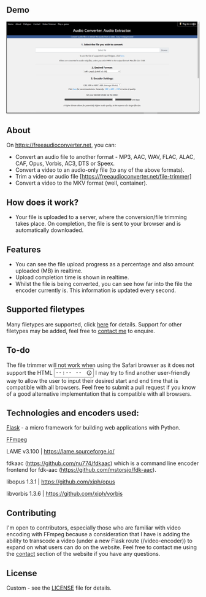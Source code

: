 ## Demo
![Demo](demo/demo.gif)
## About
On https://freeaudioconverter.net, you can:
- Convert an audio file to another format - MP3, AAC, WAV, FLAC, ALAC, CAF, Opus, Vorbis, AC3, DTS or Speex.
- Convert a video to an audio-only file (to any of the above formats).
- Trim a video or audio file [https://freeaudioconverter.net/file-trimmer]
- Convert a video to the MKV format (well, container).
## How does it work?
- Your file is uploaded to a server, where the conversion/file trimming takes place. On completion, the file is sent to your browser and is automatically downloaded.
## Features
- You can see the file upload progress as a percentage and also amount uploaded (MB) in realtime.
- Upload completion time is shown in realtime.
- Whilst the file is being converted, you can see how far into the file the encoder currently is. This information is updated every second.
## Supported filetypes
Many filetypes are supported, click [here](https://freeaudioconverter.net/filetypes) for details. Support for other filetypes may be added, feel free to [contact me](https://freeaudioconverter.net/contact) to enquire. 
## To-do
The file trimmer will not work when using the Safari browser as it does not support the HTML <input type="time">
I may try to find another user-friendly way to allow the user to input their desired start and end time that is compatible with all browsers. Feel free to submit a pull request if you know of a good alternative implementation that is compatible with all browsers.
## Technologies and encoders used:
[Flask](https://github.com/pallets/flask) - a micro framework for building web applications with Python.

[FFmpeg](https://github.com/FFmpeg/FFmpeg)

LAME v3.100 | https://lame.sourceforge.io/

fdkaac (https://github.com/nu774/fdkaac) which is a command line encoder frontend for fdk-aac (https://github.com/mstorsjo/fdk-aac).

libopus 1.3.1 | https://github.com/xiph/opus

libvorbis 1.3.6 | https://github.com/xiph/vorbis
## Contributing
I'm open to contributors, especially those who are familiar with video encoding with FFmpeg because a consideration that I have is adding the ability to transcode a video (under a new Flask route (/video-encoder)) to expand on what users can do on the website. Feel free to contact me using the [contact](https://freeaudioconverter.net/contact) section of the website if you have any questions.
## License
Custom - see the [LICENSE](https://github.com/BassThatHertz/freeaudioconverter.net/blob/master/LICENSE) file for details.
